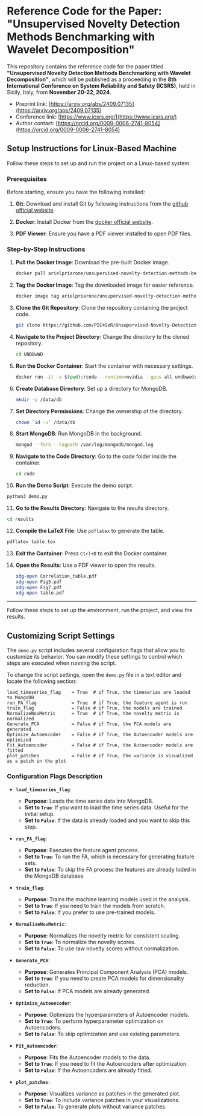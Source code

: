 
# Reference Code for the Paper: "Unsupervised Novelty Detection Methods Benchmarking with Wavelet Decomposition"

This repository contains the reference code for the paper titled **"Unsupervised Novelty Detection Methods Benchmarking with Wavelet Decomposition"**, which will be published as a proceeding in the **8th International Conference on System Reliability and Safety (ICSRS)**, held in Sicily, Italy, from **November 20-22, 2024**.

- Preprint link: [https://arxiv.org/abs/2409.07135](https://arxiv.org/abs/2409.07135)
- Conference link: [https://www.icsrs.org/](https://www.icsrs.org/)
- Author contact: [https://orcid.org/0009-0006-2741-8054](https://orcid.org/0009-0006-2741-8054)

## Setup Instructions for Linux-Based Machine

Follow these steps to set up and run the project on a Linux-based system.

### Prerequisites

Before starting, ensure you have the following installed:

1. **Git**: Download and install Git by following instructions from the [github official website](https://github.com/git-guides/install-git).
   
2. **Docker**: Install Docker from the [docker official website](https://docs.docker.com/engine/install/).

3. **PDF Viewer**: Ensure you have a PDF viewer installed to open PDF files.

### Step-by-Step Instructions

1. **Pull the Docker Image**: Download the pre-built Docker image.
   ```bash
   docker pull arielpriarone/unsupervised-novelty-detection-methods-benchmarking-with-wavelet-decomposition:latest
   ```

2. **Tag the Docker Image**: Tag the downloaded image for easier reference.
   ```bash
   docker image tag arielpriarone/unsupervised-novelty-detection-methods-benchmarking-with-wavelet-decomposition:latest undbwwd:latest
   ```

3. **Clone the Git Repository**: Clone the repository containing the project code.
   ```bash
   git clone https://github.com/PIC4SeR/Unsupervised-Novelty-Detection-Methods-Benchmarking-with-Wavelet-Decomposition.git UNDBwWD
   ```

4. **Navigate to the Project Directory**: Change the directory to the cloned repository.
   ```bash
   cd UNDBwWD
   ```

5. **Run the Docker Container**: Start the container with necessary settings.
   ```bash
   docker run -it -v $(pwd):/code --runtime=nvidia --gpus all undbwwd:latest
   ```

6. **Create Database Directory**: Set up a directory for MongoDB.
   ```bash
   mkdir -p /data/db
   ```

7. **Set Directory Permissions**: Change the ownership of the directory.
   ```bash
   chown `id -u` /data/db
   ```

8. **Start MongoDB**: Run MongoDB in the background.
   ```bash
   mongod --fork --logpath /var/log/mongodb/mongod.log
   ```

9. **Navigate to the Code Directory**: Go to the code folder inside the container.
   ```bash
   cd code
   ```

10. **Run the Demo Script**: Execute the demo script.
   ```bash
   python3 demo.py
   ```

11. **Go to the Results Directory**: Navigate to the results directory.
   ```bash
   cd results
   ```

12. **Compile the LaTeX File**: Use `pdflatex` to generate the table.
   ```bash
   pdflatex table.tex
   ```

13. **Exit the Container**: Press `Ctrl+D` to exit the Docker container.

14. **Open the Results**: Use a PDF viewer to open the results.
     ```bash
     xdg-open Correlation_table.pdf
     xdg-open Fig5.pdf
     xdg-open Fig7.pdf
     xdg-open table.pdf
     ```

---

Follow these steps to set up the environment, run the project, and view the results.



## Customizing Script Settings

The `demo.py` script includes several configuration flags that allow you to customize its behavior. You can modify these settings to control which steps are executed when running the script.

To change the script settings, open the `demo.py` file in a text editor and locate the following section:

    load_timeseries_flag    = True	# if True, the timeseries are loaded to MongoDB
    run_FA_flag             = True	# if True, the feature agent is run
    train_flag              = False	# if True, the models are trained
    NormalizeNovMetric      = True	# if True, the novelty metric is normalized
    Generate_PCA            = False	# if True, the PCA models are generated
    Optimize_Autoencoder    = False	# if True, the Autoencoder models are optimized
    Fit_Autoencoder         = False	# if True, the Autoencoder models are fitted
    plot_patches            = False	# if True, the variance is visualized as a patch in the plot

### Configuration Flags Description

-   **`load_timeseries_flag`**:
    
    -   **Purpose**: Loads the time series data into MongoDB.
    -   **Set to `True`**: If you want to load the time series data. Useful for the initial setup.
    -   **Set to `False`**: If the data is already loaded and you want to skip this step.
-   **`run_FA_flag`**:
    
    -   **Purpose**: Executes the feature agent process.
    -   **Set to `True`**: To run the FA, which is necessary for generating feature sets.
    -   **Set to `False`**: To skip the FA process the features are already loded in the MongoDB database
-   **`train_flag`**:
    
    -   **Purpose**: Trains the machine learning models used in the analysis.
    -   **Set to `True`**: If you need to train the models from scratch.
    -   **Set to `False`**: If you prefer to use pre-trained models.
-   **`NormalizeNovMetric`**:
    
    -   **Purpose**: Normalizes the novelty metric for consistent scaling.
    -   **Set to `True`**: To normalize the novelty scores.
    -   **Set to `False`**: To use raw novelty scores without normalization.
-   **`Generate_PCA`**:
    
    -   **Purpose**: Generates Principal Component Analysis (PCA) models.
    -   **Set to `True`**: If you need to create PCA models for dimensionality reduction.
    -   **Set to `False`**: If PCA models are already generated.
-   **`Optimize_Autoencoder`**:
    
    -   **Purpose**: Optimizes the hyperparameters of Autoencoder models.
    -   **Set to `True`**: To perform hyperparameter optimization on Autoencoders.
    -   **Set to `False`**: To skip optimization and use existing parameters.
-   **`Fit_Autoencoder`**:
    
    -   **Purpose**: Fits the Autoencoder models to the data.
    -   **Set to `True`**: If you need to fit the Autoencoders after optimization.
    -   **Set to `False`**: If the Autoencoders are already fitted.
-   **`plot_patches`**:
    
    -   **Purpose**: Visualizes variance as patches in the generated plot.
    -   **Set to `True`**: To include variance patches in your visualizations.
    -   **Set to `False`**: To generate plots without variance patches.
